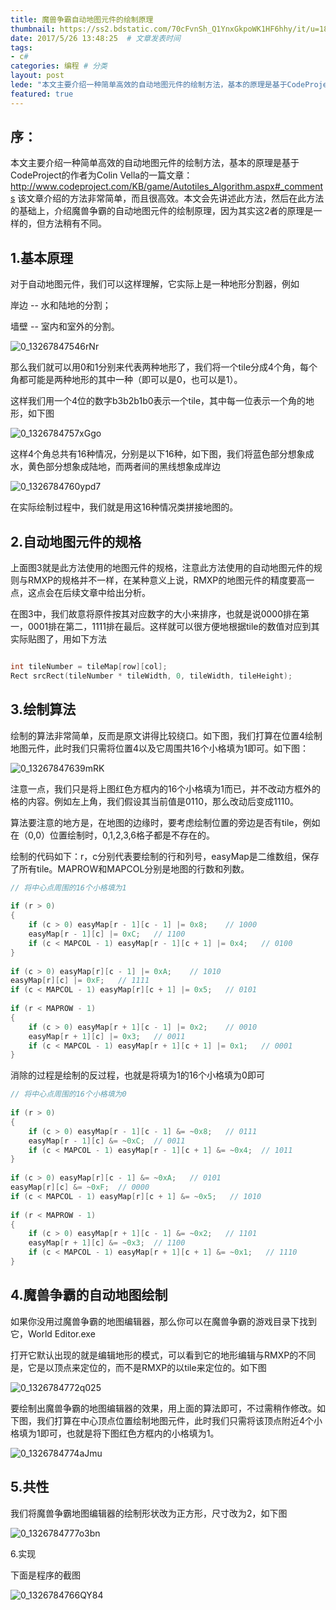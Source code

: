 ```yaml
---
title: 魔兽争霸自动地图元件的绘制原理
thumbnail: https://ss2.bdstatic.com/70cFvnSh_Q1YnxGkpoWK1HF6hhy/it/u=1874400990,430422044&fm=27&gp=0.jpg
date: 2017/5/26 13:48:25  # 文章发表时间
tags:
- c#
categories: 编程 # 分类
layout: post
lede: "本文主要介绍一种简单高效的自动地图元件的绘制方法，基本的原理是基于CodeProject的作者为Colin Vella的一篇文章：http://www.codeproject.com/KB/game/Autotiles_Algorithm.aspx#_comments 该文章介绍的方法非常简单，而且很高效。本文会先讲述此方法，然后在此方法的基础上，介绍魔兽争霸的自动地图元件的绘制原理，因为其实这2者的原理是一样的，但方法稍有不同。"
featured: true
---
```


## 序：

本文主要介绍一种简单高效的自动地图元件的绘制方法，基本的原理是基于CodeProject的作者为Colin Vella的一篇文章：http://www.codeproject.com/KB/game/Autotiles_Algorithm.aspx#_comments 该文章介绍的方法非常简单，而且很高效。本文会先讲述此方法，然后在此方法的基础上，介绍魔兽争霸的自动地图元件的绘制原理，因为其实这2者的原理是一样的，但方法稍有不同。

## 1.基本原理

对于自动地图元件，我们可以这样理解，它实际上是一种地形分割器，例如

岸边 -- 水和陆地的分割；

墙壁 -- 室内和室外的分割。

![0_13267847546rNr](魔兽争霸自动地图元件的绘制原理\0_13267847546rNr.gif)

那么我们就可以用0和1分别来代表两种地形了，我们将一个tile分成4个角，每个角都可能是两种地形的其中一种（即可以是0，也可以是1）。

这样我们用一个4位的数字b3b2b1b0表示一个tile，其中每一位表示一个角的地形，如下图

![0_1326784757xGgo](魔兽争霸自动地图元件的绘制原理\0_1326784757xGgo.gif)

这样4个角总共有16种情况，分别是以下16种，如下图，我们将蓝色部分想象成水，黄色部分想象成陆地，而两者间的黑线想象成岸边

![0_1326784760ypd7](魔兽争霸自动地图元件的绘制原理\0_1326784760ypd7.gif)

在实际绘制过程中，我们就是用这16种情况类拼接地图的。

## 2.自动地图元件的规格

上面图3就是此方法使用的地图元件的规格，注意此方法使用的自动地图元件的规则与RMXP的规格并不一样，在某种意义上说，RMXP的地图元件的精度要高一点，这点会在后续文章中给出分析。

在图3中，我们故意将原件按其对应数字的大小来排序，也就是说0000排在第一，0001排在第二，1111排在最后。这样就可以很方便地根据tile的数值对应到其实际贴图了，用如下方法



```c++

int tileNumber = tileMap[row][col];  
Rect srcRect(tileNumber * tileWidth, 0, tileWidth, tileHeight);  

```

## 3.绘制算法

绘制的算法非常简单，反而是原文讲得比较绕口。如下图，我们打算在位置4绘制地图元件，此时我们只需将位置4以及它周围共16个小格填为1即可。如下图：

![0_13267847639mRK](魔兽争霸自动地图元件的绘制原理\0_13267847639mRK.gif)

注意一点，我们只是将上图红色方框内的16个小格填为1而已，并不改动方框外的格的内容。例如左上角，我们假设其当前值是0110，那么改动后变成1110。

算法要注意的地方是，在地图的边缘时，要考虑绘制位置的旁边是否有tile，例如在（0,0）位置绘制时，0,1,2,3,6格子都是不存在的。

绘制的代码如下：r，c分别代表要绘制的行和列号，easyMap是二维数组，保存了所有tile。MAPROW和MAPCOL分别是地图的行数和列数。


```c++
// 将中心点周围的16个小格填为1  
  
if (r > 0)  
{  
    if (c > 0) easyMap[r - 1][c - 1] |= 0x8;    // 1000  
    easyMap[r - 1][c] |= 0xC;   // 1100  
    if (c < MAPCOL - 1) easyMap[r - 1][c + 1] |= 0x4;   // 0100  
}  
  
if (c > 0) easyMap[r][c - 1] |= 0xA;    // 1010  
easyMap[r][c] |= 0xF;   // 1111  
if (c < MAPCOL - 1) easyMap[r][c + 1] |= 0x5;   // 0101  
  
if (r < MAPROW - 1)  
{  
    if (c > 0) easyMap[r + 1][c - 1] |= 0x2;    // 0010  
    easyMap[r + 1][c] |= 0x3;   // 0011  
    if (c < MAPCOL - 1) easyMap[r + 1][c + 1] |= 0x1;   // 0001  
}  
```

消除的过程是绘制的反过程，也就是将填为1的16个小格填为0即可

```c++
// 将中心点周围的16个小格填为0  
  
if (r > 0)  
{  
    if (c > 0) easyMap[r - 1][c - 1] &= ~0x8;   // 0111  
    easyMap[r - 1][c] &= ~0xC;  // 0011  
    if (c < MAPCOL - 1) easyMap[r - 1][c + 1] &= ~0x4;  // 1011  
}  
  
if (c > 0) easyMap[r][c - 1] &= ~0xA;   // 0101  
easyMap[r][c] &= ~0xF;  // 0000  
if (c < MAPCOL - 1) easyMap[r][c + 1] &= ~0x5;   // 1010  
  
if (r < MAPROW - 1)  
{  
    if (c > 0) easyMap[r + 1][c - 1] &= ~0x2;   // 1101  
    easyMap[r + 1][c] &= ~0x3;  // 1100  
    if (c < MAPCOL - 1) easyMap[r + 1][c + 1] &= ~0x1;   // 1110  
}  
```


## 4.魔兽争霸的自动地图绘制

如果你没用过魔兽争霸的地图编辑器，那么你可以在魔兽争霸的游戏目录下找到它，World Editor.exe

打开它默认出现的就是编辑地形的模式，可以看到它的地形编辑与RMXP的不同是，它是以顶点来定位的，而不是RMXP的以tile来定位的。如下图

![0_1326784772q025](魔兽争霸自动地图元件的绘制原理\0_1326784772q025.gif)

要绘制出魔兽争霸的地图编辑器的效果，用上面的算法即可，不过需稍作修改。如下图，我们打算在中心顶点位置绘制地图元件，此时我们只需将该顶点附近4个小格填为1即可，也就是将下图红色方框内的小格填为1。

![0_1326784774aJmu](魔兽争霸自动地图元件的绘制原理\0_1326784774aJmu.gif)

## 5.共性

我们将魔兽争霸地图编辑器的绘制形状改为正方形，尺寸改为2，如下图

![0_1326784777o3bn](魔兽争霸自动地图元件的绘制原理\0_1326784777o3bn.gif)

6.实现

下面是程序的截图

![0_1326784766QY84](魔兽争霸自动地图元件的绘制原理\0_1326784766QY84.gif)